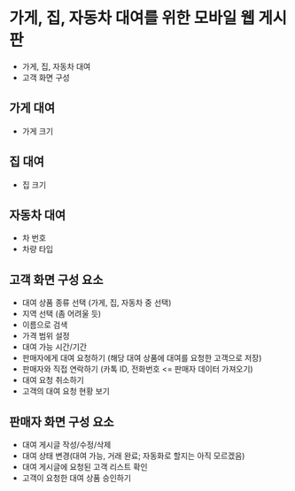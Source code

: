 # 가게, 집, 자동차 대여를 위한 모바일 웹 게시판
- 가게, 집, 자동차 대여
- 고객 화면 구성

## 가게 대여
- 가게 크기

## 집 대여
- 집 크기

## 자동차 대여
- 차 번호
- 차량 타입

## 고객 화면 구성 요소
- 대여 상품 종류 선택 (가게, 집, 자동차 중 선택)
- 지역 선택 (좀 어려울 듯)
- 이름으로 검색
- 가격 범위 설정
- 대여 가능 시간/기간
- 판매자에게 대여 요청하기 (해당 대여 상품에 대여를 요청한 고객으로 저장)
- 판매자와 직접 연락하기 (카톡 ID, 전화번호 <= 판매자 데이터 가져오기)
- 대여 요청 취소하기
- 고객의 대여 요청 현황 보기

## 판매자 화면 구성 요소
- 대여 게시글 작성/수정/삭제
- 대여 상태 변경(대여 가능, 거래 완료; 자동화로 할지는 아직 모르겠음)
- 대여 게시글에 요청된 고객 리스트 확인
- 고객이 요청한 대여 상품 승인하기

